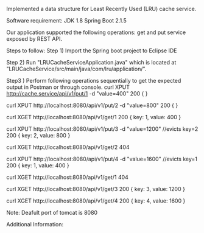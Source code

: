 Implemented a data structure for Least Recently Used (LRU) cache service. 

Software requirement:
JDK 1.8
Spring Boot 2.1.5

Our application supported the following operations: get and put service exposed by REST API.

Steps to follow:
Step 1) Import the Spring boot project to Eclipse IDE

Step 2) Run "LRUCacheServiceApplication.java" which is located at "LRUCacheService/src/main/java/com/lru/application/".

Step3 ) Perform following operations sequentially to get the expected output in Postman or through console.
curl XPUT http://cache.service/api/v1/put/1 -d "value=400"
200
{
}

curl XPUT http://localhost:8080/api/v1/put/2 -d "value=800"
200
{
}

curl XGET http://localhost:8080/api/v1/get/1
200
{
  key: 1,
  value: 400
}

curl XPUT http://localhost:8080/api/v1/put/3 -d "value=1200"  //evicts key=2
200
{
  key: 2,
  value: 800
}

curl XGET http://localhost:8080/api/v1/get/2
404

curl XPUT http://localhost:8080/api/v1/put/4 -d "value=1600"  //evicts key=1
200
{
  key: 1,
  value: 400
}

curl XGET http://localhost:8080/api/v1/get/1
404

curl XGET http://localhost:8080/api/v1/get/3
200
{
  key: 3,
  value: 1200
}

curl XGET http://localhost:8080/api/v1/get/4
200
{
  key: 4,
  value: 1600
}

Note: Deafult port of tomcat is 8080

Additional Information:


